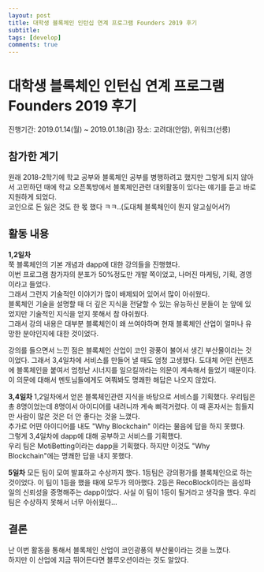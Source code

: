 ```yaml
---
layout: post
title: 대학생 블록체인 인턴십 연계 프로그램 Founders 2019 후기
subtitle: 
tags: [develop]
comments: true
---
```

# 대학생 블록체인 인턴십 연계 프로그램 Founders 2019 후기  
진행기간: 2019.01.14(월) ~ 2019.01.18(금)
장소: 고려대(안암), 위워크(선릉)

## 참가한 계기
원래 2018-2학기에 학교 공부와 블록체인 공부를 병행하려고 했지만 그렇게 되지 않아서 고민하던 때에 학교 오픈톡방에서 블록체인관련 대외활동이 있다는 얘기를 듣고 바로 지원하게 되었다.  
코인으로 돈 잃은 것도 한 몫 했다 ㅋㅋ..(도대체 블록체인이 뭔지 알고싶어서?)  

## 활동 내용  
**1,2일차**  
쭉 블록체인의 기본 개념과 dapp에 대한 강의들을 진행했다.  
이번 프로그램 참가자의 분포가 50%정도만 개발 쪽이었고, 나머진 마케팅, 기획, 경영이라고 들었다.  
그래서 그런지 기술적인 이야기가 많이 배제되어 있어서 많이 아쉬웠다.  
블록체인 기술을 설명할 때 더 깊은 지식을 전달할 수 있는 유능하신 분들이 눈 앞에 있었지만 기술적인 지식을 얻지 못해서 참 아쉬웠다.  
그래서 강의 내용은 대부분 블록체인이 왜 쓰여야하며 현재 블록체인 산업이 얼마나 유망한 분야인지에 대한 것이었다.  

강의를 들으면서 느낀 점은 블록체인 산업이 코인 광풍이 불어서 생긴 부산물이라는 것이었다. 그래서 3,4일차에 서비스를 만들어 낼 때도 엄청 고생했다. 도대체 어떤 컨텐츠에 블록체인을 붙여서 엄청난 시너지를 일으킬까라는 의문이 계속해서 들었기 때문이다. 이 의문에 대해서 멘토님들에게도 여쭤봐도 명쾌한 해답은 나오지 않았다.  

**3,4일차**
1,2일차에서 얻은 블록체인관련 지식을 바탕으로 서비스를 기획했다. 우리팀은 총 8명이었는데 8명이서 아이디어를 내려니까 계속 삐걱거렸다. 이 때 혼자서는 힘들지만 사람이 많은 것은 더 안 좋다는 것을 느꼈다.  
추가로 어떤 아이디어를 내도 "Why Blockchain" 이라는 물음에 답을 하지 못했다.  
그렇게 3,4일차에 dapp에 대해 공부하고 서비스를 기획했다.  
우리 팀은 MotiBetting이라는 dapp을 기획했다. 하지만 이것도 "Why Blockchain"에는 명쾌한 답을 내지 못했다. 

**5일차**
모든 팀이 모여 발표하고 수상까지 했다. 1등팀은 강의평가를 블록체인으로 하는 것이었다. 이 팀이 1등을 했을 때에 모두가 의아했다. 2등은 RecoBlock이라는 음성파일의 신뢰성을 증명해주는 dapp이었다. 사실 이 팀이 1등이 될거라고 생각을 했다. 우리팀은 수상하지 못해서 너무 아쉬웠다...  

## 결론 
난 이번 활동을 통해서 블록체인 산업이 코인광풍의 부산물이라는 것을 느꼈다.  
하지만 이 산업에 지금 뛰어든다면 블루오션이라는 것도 알았다.
